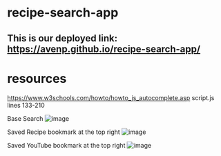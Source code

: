 # recipe-search-app

## This is our deployed link: https://avenp.github.io/recipe-search-app/








# resources
https://www.w3schools.com/howto/howto_js_autocomplete.asp script.js lines  133-210


Base Search
![image](https://user-images.githubusercontent.com/123212035/231029838-3ef27883-1e2e-46d1-853b-79fca12c883b.png)

Saved Recipe bookmark at the top right
![image](https://user-images.githubusercontent.com/123212035/231030113-244b7ccc-c2f2-428e-b64a-9456eb9f9e84.png)


Saved YouTube bookmark at the top right
![image](https://user-images.githubusercontent.com/123212035/231030166-26e43181-1d2a-4a22-9f60-55fcbf54760a.png)

